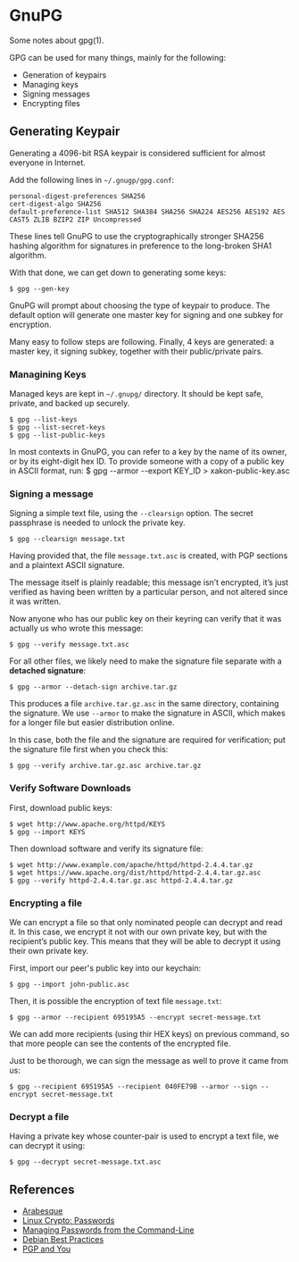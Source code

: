 GnuPG
=====

Some notes about gpg(1).

GPG can be used for many things, mainly for the following:
 - Generation of keypairs
 - Managing keys
 - Signing messages
 - Encrypting files

## Generating Keypair

Generating a 4096-bit RSA keypair is considered sufficient for almost everyone
in Internet.

Add the following lines in `~/.gnugp/gpg.conf`:

    personal-digest-preferences SHA256
    cert-digest-algo SHA256
    default-preference-list SHA512 SHA384 SHA256 SHA224 AES256 AES192 AES CAST5 ZLIB BZIP2 ZIP Uncompressed

These lines tell GnuPG to use the cryptographically stronger SHA256 hashing
algorithm for signatures in preference to the long-broken SHA1 algorithm.

With that done, we can get down to generating some keys:

    $ gpg --gen-key

GnuPG will prompt about choosing the type of keypair to produce.  The default option
will generate one master key for signing and one subkey for encryption.

Many easy to follow steps are following.  Finally, 4 keys are generated: a master key,
it signing subkey, together with their public/private pairs.

### Managining Keys

Managed keys are kept in `~/.gnupg/` directory.  It should be kept safe, private,
and backed up securely.

    $ gpg --list-keys
    $ gpg --list-secret-keys
    $ gpg --list-public-keys

In most contexts in GnuPG, you can refer to a key by the name of its owner, or by its eight-digit hex ID.
To provide someone with a copy of a public key in ASCII format, run:
    $ gpg --armor --export KEY_ID > xakon-public-key.asc

### Signing a message

Signing a simple text file, using the `--clearsign` option.  The secret passphrase is needed to unlock
the private key.

    $ gpg --clearsign message.txt

Having provided that, the file `message.txt.asc` is created, with PGP sections
and a plaintext ASCII signature.

The message itself is plainly readable; this message isn’t encrypted, it’s just verified
as having been written by a particular person, and not altered since it was written.

Now anyone who has our public key on their keyring can verify that it was actually us who
wrote this message:

    $ gpg --verify message.txt.asc

For all other files, we likely need to make the signature file separate with a
**detached signature**:

    $ gpg --armor --detach-sign archive.tar.gz

This produces a file `archive.tar.gz.asc` in the same directory, containing the signature.
We use `--armor` to make the signature in ASCII, which makes for a longer file but easier
distribution online.

In this case, both the file and the signature are required for verification; put the
signature file first when you check this:

    $ gpg --verify archive.tar.gz.asc archive.tar.gz

### Verify Software Downloads

First, download public keys:

    $ wget http://www.apache.org/httpd/KEYS
    $ gpg --import KEYS

Then download software and verify its signature file:

    $ wget http://www.example.com/apache/httpd/httpd-2.4.4.tar.gz
    $ wget https://www.apache.org/dist/httpd/httpd-2.4.4.tar.gz.asc
    $ gpg --verify httpd-2.4.4.tar.gz.asc httpd-2.4.4.tar.gz

### Encrypting a file

We can encrypt a file so that only nominated people can decrypt and read it. In this case,
we encrypt it not with our own private key, but with the recipient’s public key. This
means that they will be able to decrypt it using their own private key.

First, import our peer's public key into our keychain:

    $ gpg --import john-public.asc

Then, it is possible the encryption of text file `message.txt`:

    $ gpg --armor --recipient 695195A5 --encrypt secret-message.txt

We can add more recipients (using thir HEX keys) on previous command, so that more people
can see the contents of the encrypted file.

Just to be thorough, we can sign the message as well to prove it came from us:

    $ gpg --recipient 695195A5 --recipient 040FE79B --armor --sign --encrypt secret-message.txt

### Decrypt a file

Having a private key whose counter-pair is used to encrypt a text file, we can decrypt it
using:

    $ gpg --decrypt secret-message.txt.asc


## References

 - [Arabesque](http://blog.sanctum.geek.nz/series/linux-crypto/)
 - [Linux Crypto: Passwords](http://blog.sanctum.geek.nz/linux-crypto-passwords/)
 - [Managing Passwords from the Command-Line](http://xmodulo.com/manage-passwords-command-line-linux.html)
 - [Debian Best Practices](http://keyring.debian.org/creating-key.html)
 - [PGP and You](https://robots.thoughtbot.com/pgp-and-you)
